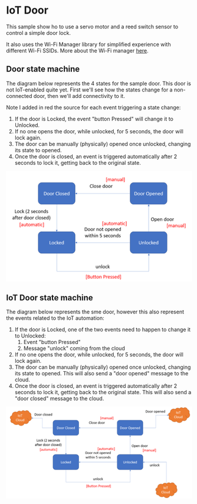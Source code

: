 # IoT Door

This sample show ho to use a servo motor and a reed switch sensor to control a simple door lock.

It also uses the Wi-Fi Manager library for simplified experience with different Wi-Fi SSIDs. More about the Wi-Fi manager [here](https://randomnerdtutorials.com/wifimanager-with-esp8266-autoconnect-custom-parameter-and-manage-your-ssid-and-password/).

## Door state machine

The diagram below represents the 4 states for the sample door. This door is not IoT-enabled quite yet. First we'll see how the states change for a non-connected door, then we'll add connectivity to it.

Note I added in red the source for each event triggering a state change:

1. If the door is Locked, the event "button Pressed" will change it to Unlocked.
1. If no one opens the door, while unlocked, for 5 seconds, the door will lock again.
1. The door can be manually (physically) opened once unlocked, changing its state to opened.
1. Once the door is closed, an event is triggered automatically after 2 seconds to lock it, getting back to the original state.

![Toolchain](../Images/state1.png)

## IoT Door state machine

The diagram below represents the sme door, however this also represent the events related to the IoT automation:

1. If the door is Locked, one of the two events need to happen to change it to Unlocked:
    1. Event "button Pressed"
    1. Message "unlock" coming from the cloud
1. If no one opens the door, while unlocked, for 5 seconds, the door will lock again.
1. The door can be manually (physically) opened once unlocked, changing its state to opened. This will also send a "door opened" message to the cloud.
1. Once the door is closed, an event is triggered automatically after 2 seconds to lock it, getting back to the original state. This will also send a "door closed" message to the cloud.

![Toolchain](../Images/state2.png)
